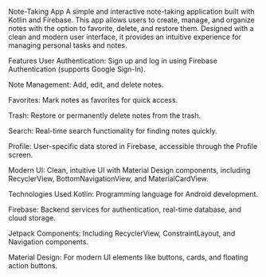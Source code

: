 Note-Taking App
A simple and interactive note-taking application built with Kotlin and Firebase. This app allows users to create, manage, and organize notes with the option to favorite, delete, and restore them. Designed with a clean and modern user interface, it provides an intuitive experience for managing personal tasks and notes.

Features
User Authentication: Sign up and log in using Firebase Authentication (supports Google Sign-In).

Note Management: Add, edit, and delete notes.

Favorites: Mark notes as favorites for quick access.

Trash: Restore or permanently delete notes from the trash.

Search: Real-time search functionality for finding notes quickly.

Profile: User-specific data stored in Firebase, accessible through the Profile screen.

Modern UI: Clean, intuitive UI with Material Design components, including RecyclerView, BottomNavigationView, and MaterialCardView.

Technologies Used
Kotlin: Programming language for Android development.

Firebase: Backend services for authentication, real-time database, and cloud storage.

Jetpack Components: Including RecyclerView, ConstraintLayout, and Navigation components.

Material Design: For modern UI elements like buttons, cards, and floating action buttons.

